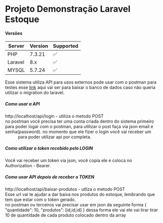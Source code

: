 <h1>Projeto Demonstração Laravel Estoque</h1>

<h4>Versões </h4>

|Server | Version | Supported |
| ------- | ------------------ | ------|
| PHP   | 7.3.21 | :white_check_mark: |
| Laravel   | 8.x |:white_check_mark: |
| MYSQL  | 5.7.24 |:white_check_mark: |


Esse sistema utiliza API para usos externos pode usar com o postman para testes esse
<a href="#">link</a> aqui vai ser para baixar o banco de dados caso não queria utilizar o migration do laravel.

<h5>Como usar a API</h5>
http://localhost/api/login - utiliza o metodo POST<br>
no postman você precisa ter uma conta criada dentro do sistema primeiro para
poder logar com o postman, para utilizar o post faça via json email e senha(password).
no momento que ele fizer o login você vai receber um <b style="color: #fff">token</b> para poder utilizar api por completa.

<h5>Como utilizar o token recebido pelo LOGIN</h5>
Você vai receber um token via json, você copia ele e coloca no Authorization - Bearer.

<h5>Como usar API depois de receber o TOKEN</h5>
http://localhost/api/baixar-produtos - utliza o metodo POST <br>
Esse url vai te ajudar a dar baixa nos produtos do estoque, lembrando que tem que estar com o token gerado.<br>
no postman ou terceiros vai precisar usar em json da seguinte forma { "quantidade": 10, "produtos": [id,id,id] } 
dessa forma ele vai ele vai tirar tirar 10 de quantidade de cada produto colocado dentro da array


